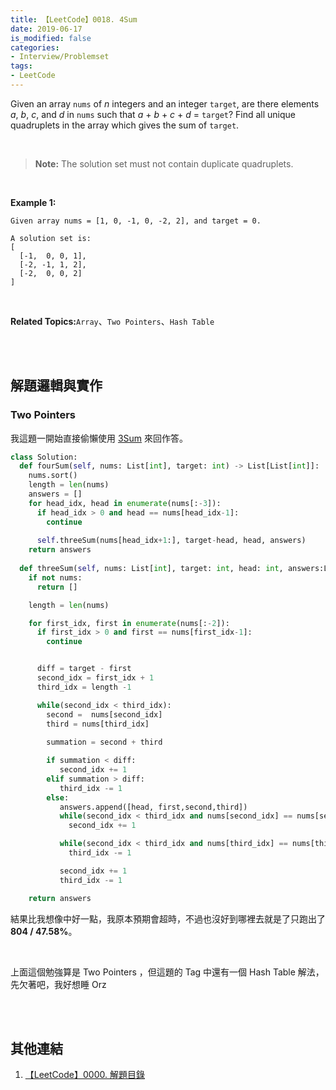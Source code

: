 ```yaml
---
title: 【LeetCode】0018. 4Sum
date: 2019-06-17
is_modified: false
categories:
- Interview/Problemset
tags:
- LeetCode
--- 
```


Given an array `nums` of _n_ integers and an integer `target`, are there elements _a_, _b_, _c_, and _d_ in `nums` such that _a_ + _b_ + _c_ + _d_ = `target`? Find all unique quadruplets in the array which gives the sum of `target`.

<!--more-->
<br>

> **Note:**
>The solution set must not contain duplicate quadruplets.

<br>

**Example 1:**
```
Given array nums = [1, 0, -1, 0, -2, 2], and target = 0.

A solution set is:
[
  [-1,  0, 0, 1],
  [-2, -1, 1, 2],
  [-2,  0, 0, 2]
]
```

<br>

**Related Topics:**`Array`、`Two Pointers`、`Hash Table`

<br><br>

## 解題邏輯與實作

### Two Pointers 
我這題一開始直接偷懶使用 [3Sum](/LeetCode-0015-3Sum/) 來回作答。

```python
class Solution:
  def fourSum(self, nums: List[int], target: int) -> List[List[int]]:
    nums.sort()
    length = len(nums)
    answers = []
    for head_idx, head in enumerate(nums[:-3]):
      if head_idx > 0 and head == nums[head_idx-1]:
        continue
                
      self.threeSum(nums[head_idx+1:], target-head, head, answers)            
    return answers
        
  def threeSum(self, nums: List[int], target: int, head: int, answers:List[List[int]]) -> List[List[int]]:
    if not nums:
      return []

    length = len(nums) 

    for first_idx, first in enumerate(nums[:-2]):
      if first_idx > 0 and first == nums[first_idx-1]:
        continue


      diff = target - first
      second_idx = first_idx + 1
      third_idx = length -1	

      while(second_idx < third_idx): 
        second =  nums[second_idx] 
        third = nums[third_idx]
                    
        summation = second + third  

        if summation < diff:
           second_idx += 1
        elif summation > diff:
           third_idx -= 1
        else:				
           answers.append([head, first,second,third]) 
           while(second_idx < third_idx and nums[second_idx] == nums[second_idx+1]):
             second_idx += 1

           while(second_idx < third_idx and nums[third_idx] == nums[third_idx-1]):
             third_idx -= 1

           second_idx += 1
           third_idx -= 1

    return answers
```
結果比我想像中好一點，我原本預期會超時，不過也沒好到哪裡去就是了只跑出了 **804 / 47.58%**。

<br>

上面這個勉強算是 Two Pointers ，但這題的 Tag 中還有一個 Hash Table 解法，先欠著吧，我好想睡 Orz


<br><br>

## 其他連結
1. [【LeetCode】0000. 解題目錄](/LeetCode-0000-Contents/)